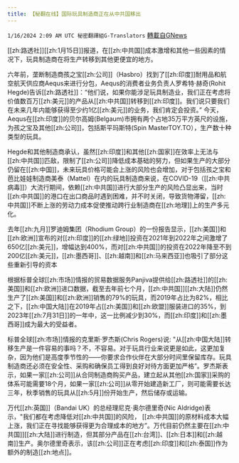 ```yaml
---
title: 【秘翻在线】国际玩具制造商正在从中共国移出
---
```

`1/16/2024 2:09 AM UTC 秘密翻譯組G-Translators` [轉載自GNews](https://gnews.org/articles/2222869)

[[zh:路透社]][[zh:1月15日]]报道，在[[zh:中共国]]成本激增和其他一些因素的情况下，玩具制造商在将生产转移到其他更便宜的地方。

六年前，垄断制造商孩之宝[[zh:公司]]（Hasbro）找到了[[zh:印度]]耐用品和航空航天供应商Aequs来进行分包，Aequs的消费者业务负责人罗希特·赫奇(Rohit Hegde)告诉[[zh:路透社]]：“他们说，如果你能涉足玩具制造业，我们正在考虑将价值数百万[[zh:美元]]的产品从[[zh:中共国]]转移到[[zh:印度]]。我们说只要我们在未来几年内能够获得至少约1亿[[zh:美元]]的业务，我们肯定会投资。” 今天，Aequs在[[zh:印度]]的贝尔高姆(Belgaum)市拥有两个占地35万平方英尺的设施，为孩之宝及其他[[zh:公司]]，包括斯平玛斯特(Spin MasterTOY.TO），生产数十种类型的玩具。

Hegde和其他制造商承认，虽然[[zh:印度]]和其他[[zh:国家]]在效率上无法与[[zh:中共国]]匹敌，限制了[[zh:公司]]降低成本基础的努力，但如果生产的大部分仍留在[[zh:中国]]，未来玩具价格可能会上涨的风险也会增加，对于包括孩之宝和芭比娃娃制造商美泰（Mattel）在内的玩具制造商来说，在COVID-19（[[zh:中共病毒]]）大流行期间，依赖[[zh:中共国]]进行大部分生产的风险凸显出来，当时[[zh:中共国]]的港口在出口商品时遇到困难，并不时关闭，导致货物滞留，[[zh:中共国]]不断上涨的劳动力成本促使推动跨行业制造商在[[zh:地理]]上的生产多元化。  

去年[[zh:九月]]罗迪姆集团（Rhodium Group）的一份报告显示，[[zh:美国]]和[[zh:欧洲]]宣布的对[[zh:印度]]的[[zh:绿地]]投资在2021年到2022年之间激增了650亿[[zh:美元]]，增幅达到400%，而对[[zh:中共国]]的投资在2022年降至不到200亿[[zh:美元]]，[[zh:墨西哥]]、[[zh:越南]]和[[zh:马来西亚]]也吸引了部分这些重新引导的资本

根据标普全球[[zh:市场]]情报的贸易数据服务Panjiva提供给[[zh:路透社]]的[[zh:美国]]和[[zh:欧洲]]进口数据，截至去年前七个月，[[zh:中共国]][[zh:大陆]]仍然生产了[[zh:美国]]和[[zh:欧洲]]销售的79%的玩具，而2019年占比为82%，相比之下，[[zh:中国大陆]]在2019年占[[zh:美国]]和[[zh:欧盟]]服装进口的35%，到2023年[[zh:7月31日]]的一年中，这一比例减少到30%，而[[zh:印度]]和[[zh:墨西哥]]成为最大的受益者。

标普全球[[zh:市场]]情报的克里斯·罗杰斯(Chris Rogers)说: "从[[zh:中国大陆]]转移生产是一件容易的事吗？不，不容易。对于玩具行业来说更是如此，这更加复杂，因为他们是高度季节性的——你要求合作伙伴在大部分时间里保留库存。玩具制造商还必须在安全性、采购和确保员工得到良好对待方面更加严格”。罗杰斯表示，如果一家[[zh:公司]]从合同制造商购买产品，建立起从其他[[zh:国家]]采购的体系可能需要18个月，如果一家[[zh:公司]]从零开始建造新工厂，则可能需要长达三年，秋季销售的玩具从[[zh:5月]]份开始生产，然后储存或运输。

万代[[zh:英国]]（Bandai UK）的总经理尼克·奥尔德里奇(Nic Aldridge)表示，"我们都在考虑降低对[[zh:中共国]]的风险， [[zh:中共国]]的原材料成本大幅上涨，我们正在寻找能够获得更为合理成本的地方”。万代目前仍然主要在[[zh:中共国]][[zh:大陆]]进行制造，但其部分产品在[[zh:台湾]]、[[zh:日本]]和[[zh:越南]]生产。奥尔德里奇表示，该[[zh:公司]]正在考虑[[zh:印度]]和[[zh:泰国]]作为额外的制造[[zh:地点]]。
